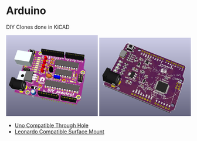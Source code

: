 # Arduino
DIY Clones done in KiCAD

![Picture](DIY%20Arduino/Arduino/images/project.png) 
![Picture](Leonardo/images/project.png) 

- [Uno Compatible Through Hole](DIY%20Arduino/Arduino)
- [Leonardo Compatible Surface Mount](Leonardo/)
